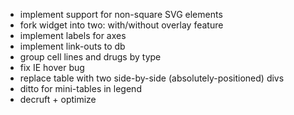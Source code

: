 * implement support for non-square SVG elements
* fork widget into two: with/without overlay feature
* implement labels for axes
* implement link-outs to db
* group cell lines and drugs by type
* fix IE hover bug
* replace table with two side-by-side (absolutely-positioned) divs
* ditto for mini-tables in legend
* decruft + optimize
